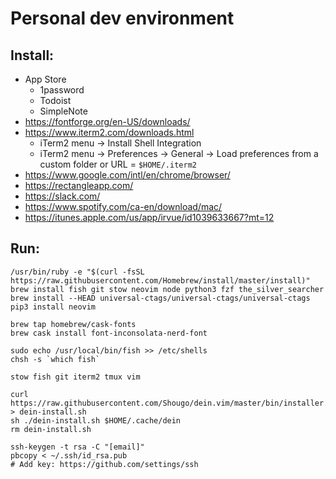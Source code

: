 # Personal dev environment

## Install:
- App Store
  - 1password
  - Todoist
  - SimpleNote
- https://fontforge.org/en-US/downloads/
- https://www.iterm2.com/downloads.html
  - iTerm2 menu -> Install Shell Integration
  - iTerm2 menu -> Preferences -> General -> Load preferences from a custom folder or URL = `$HOME/.iterm2`
- https://www.google.com/intl/en/chrome/browser/
- https://rectangleapp.com/
- https://slack.com/
- https://www.spotify.com/ca-en/download/mac/
- https://itunes.apple.com/us/app/irvue/id1039633667?mt=12

## Run:
    /usr/bin/ruby -e "$(curl -fsSL https://raw.githubusercontent.com/Homebrew/install/master/install)"
    brew install fish git stow neovim node python3 fzf the_silver_searcher
    brew install --HEAD universal-ctags/universal-ctags/universal-ctags
    pip3 install neovim

    brew tap homebrew/cask-fonts
    brew cask install font-inconsolata-nerd-font
    
    sudo echo /usr/local/bin/fish >> /etc/shells
    chsh -s `which fish`

    stow fish git iterm2 tmux vim

    curl https://raw.githubusercontent.com/Shougo/dein.vim/master/bin/installer.sh > dein-install.sh
    sh ./dein-install.sh $HOME/.cache/dein
    rm dein-install.sh
    
    ssh-keygen -t rsa -C "[email]"
    pbcopy < ~/.ssh/id_rsa.pub
    # Add key: https://github.com/settings/ssh

